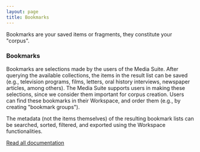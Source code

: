 ```yaml
---
layout: page
title: Bookmarks
---
```

<p>Bookmarks are your saved items or fragments, they constitute your "corpus".</p>
<h3>Bookmarks</h3>
<p>Bookmarks are selections made by the users of the Media Suite. After querying the available collections, the items in the result list can be saved (e.g., television programs, films, letters, oral history interviews, newspaper articles, among others). The Media Suite supports users in making these selections, since we consider them important for corpus creation. Users can find these bookmarks in their Workspace, and order them (e.g., by creating "bookmark groups"). </p>
<p>The metadata (not the items themselves) of the resulting bookmark lists can be searched, sorted, filtered, and exported using the Workspace functionalities.</p>
<a href="https://clariah.github.io/mediasuite-info/">Read all documentation</a>